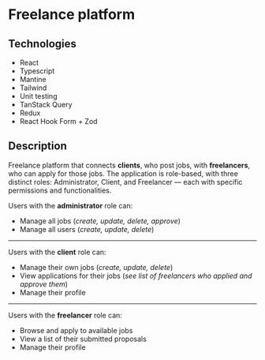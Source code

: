 # Freelance platform 

## Technologies
+ React 
+ Typescript
+ Mantine 
+ Tailwind
+ Unit testing
+ TanStack Query
+ Redux
+ React Hook Form + Zod

## Description
Freelance platform that connects **clients**, who post jobs, with **freelancers**, who can apply for those jobs.
The application is role-based, with three distinct roles: Administrator, Client, and Freelancer — each with specific permissions and functionalities.

Users with the **administrator** role can:
+ Manage all jobs (_create, update, delete, approve_)    
+ Manage all users (_create, update, delete_)
---
Users with the **client** role can:
+ Manage their own jobs (_create, update, delete_)
+ View applications for their jobs (_see list of freelancers who applied and approve them_)
+ Manage their profile
---
Users with the **freelancer** role can:
+ Browse and apply to available jobs
+ View a list of their submitted proposals
+ Manage their profile
